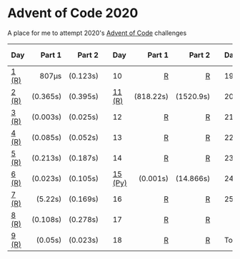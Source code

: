 # Advent of Code 2020
A place for me to attempt 2020's [Advent of Code](https://adventofcode.com/2020/) challenges

| Day        | Part 1                         | Part 2                         || Day         | Part 1                         | Part 2                         || Day         | Part 1                         | Part 2                         |
|:-----------|-------------------------------:|----------------------------:|---|:------------|-------------------------------:|----------------------------:|---|:------------|-------------------------------:|-------------------------------:|
| [1 (R)](/solutions/day-01/day-01.r) | 807μs | (0.123s) || 10 | [R](/day-10/day-10.r) | [R](/day-10/day-10.r) || 19 | [R](/day-19/day-19.r) | [R](/day-19/day-19.r) |
| [2 (R)](/solutions/day-02/day-02.r) | (0.365s) | (0.395s) || [11 (R)](/solutions/day-11/day-11.r) | (818.22s) | (1520.9s) || 20 | [R](/day-20/day-20.r) |  |
| [3 (R)](/solutions/day-03/day-03.r) | (0.003s) | (0.025s) || 12 | [R](/day-12/day-12.r) | [R](/day-12/day-12.r) || 21 | [R](/day-21/day-21.r) | [R](/day-21/day-21.r) |
| [4 (R)](/solutions/day-04/day-04.r) | (0.085s) | (0.052s) || 13 | [R](/day-13/day-13.r) | [R](/day-13/day-13.r) || 22 | [R](/day-22/day-22.r) | [R](/day-22/day-22.r) |
| [5 (R)](/solutions/day-05/day-05.r) | (0.213s) | (0.187s) || 14 | [R](/day-14/day-14.r) | [R](/day-14/day-14.r) || 23 | [R](/day-23/day-23.r) | [R](/day-23/day-23.r) |
| [6 (R)](/solutions/day-06/day-06.r) | (0.023s) | (0.105s) || [15 (Py)](/solutions/day-15/day-15.py) | (0.001s) | (14.866s) || 24 | [R](/day-24/day-24.r) |  |
| [7 (R)](/solutions/day-07/day-07.r) | (5.22s) | (0.169s) || 16 | [R](/day-16/day-16.r) | [R](/day-16/day-16.r) || 25 | [R](/day-25/day-03.r) | [R](/day-25/day-25.r) |
| [8 (R)](/solutions/day-08/day-08.r) | (0.108s) | (0.278s) || 17 | [R](/day-17/day-17.r) | [R](/day-17/day-17.r) ||  |  |  |
| [9 (R)](/solutions/day-09/day-09.r) | (0.05s) | (0.023s) || 18 | [R](/day-18/day-18.r) | [R](/day-18/day-18.r) || Total:| 39m | 21.456s |
